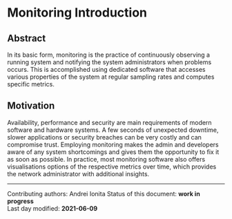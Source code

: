 # Monitoring Introduction

## Abstract
In its basic form, monitoring is the practice of continuously observing a running system and notifying the system administrators when problems occurs. This is accomplished using dedicated software that accesses various properties of the system at regular sampling rates and computes specific metrics. 
    
## Motivation
Availability, performance and security are main requirements of modern software and hardware systems. A few seconds of unexpected downtime, slower applications or security breaches can be very costly and can compromise trust. Employing monitoring makes the admin and developers aware of any system shortcomings and gives them the opportunity to fix it as soon as possible. In practice, most monitoring software also offers visualisations options of the respective metrics over time, which provides the network administrator with additional insights.
    
________

Contributing authors: Andrei Ionita
Status of this document: **work in progress**    
Last day modified: **2021-06-09**

